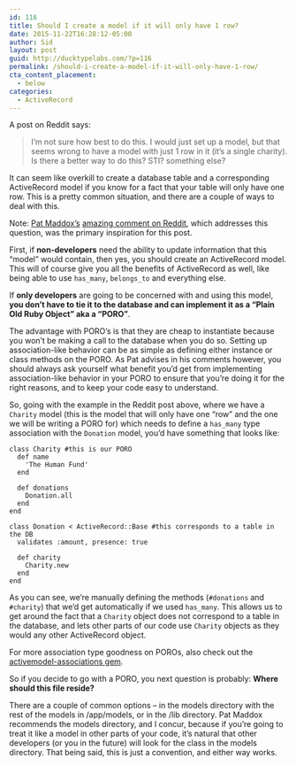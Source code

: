 ```yaml
---
id: 116
title: Should I create a model if it will only have 1 row?
date: 2015-11-22T16:28:12-05:00
author: Sid
layout: post
guid: http://ducktypelabs.com/?p=116
permalink: /should-i-create-a-model-if-it-will-only-have-1-row/
cta_content_placement:
  - below
categories:
  - ActiveRecord
---
```

A post on Reddit says:

> I&#8217;m not sure how best to do this. I would just set up a model, but that seems wrong to have a model with just 1 row in it (it&#8217;s a single charity). Is there a better way to do this? STI? something else?

It can seem like overkill to create a database table and a corresponding ActiveRecord model if you know for a fact that your table will only have one row. This is a pretty common situation, and there are a couple of ways to deal with this.

Note: [Pat Maddox&#8217;s](http://www.patmaddox.com/) [amazing comment on Reddit](https://www.reddit.com/r/rails/comments/3jxo4d/help_should_i_create_a_model_if_it_will_only_have/), which addresses this question, was the primary inspiration for this post.

First, if **non-developers** need the ability to update information that this &#8220;model&#8221; would contain, then yes, you should create an ActiveRecord model. This will of course give you all the benefits of ActiveRecord as well, like being able to use `has_many`, `belongs_to` and everything else.

If **only developers** are going to be concerned with and using this model, **you don&#8217;t have to tie it to the database and can implement it as a &#8220;Plain Old Ruby Object&#8221; aka a &#8220;PORO&#8221;**.

The advantage with PORO&#8217;s is that they are cheap to instantiate because you won&#8217;t be making a call to the database when you do so. Setting up association-like behavior can be as simple as defining either instance or class methods on the PORO. As Pat advises in his comments however, you should always ask yourself what benefit you&#8217;d get from implementing association-like behavior in your PORO to ensure that you&#8217;re doing it for the right reasons, and to keep your code easy to understand.

So, going with the example in the Reddit post above, where we have a `Charity` model (this is the model that will only have one &#8220;row&#8221; and the one we will be writing a PORO for) which needs to define a `has_many` type association with the `Donation` model, you&#8217;d have something that looks like:

    class Charity #this is our PORO
      def name
        'The Human Fund'
      end
    
      def donations
        Donation.all
      end
    end
    
    class Donation < ActiveRecord::Base #this corresponds to a table in the DB
      validates :amount, presence: true
    
      def charity
        Charity.new
      end
    end
    

As you can see, we&#8217;re manually defining the methods (`#donations` and `#charity`) that we&#8217;d get automatically if we used `has_many`. This allows us to get around the fact that a `Charity` object does not correspond to a table in the database, and lets other parts of our code use `Charity` objects as they would any other ActiveRecord object.

For more association type goodness on POROs, also check out the [activemodel-associations gem](https://github.com/joker1007/activemodel-associations).

So if you decide to go with a PORO, you next question is probably: **Where should this file reside?**

There are a couple of common options &#8211; in the models directory with the rest of the models in /app/models, or in the /lib directory. Pat Maddox recommends the models directory, and I concur, because if you&#8217;re going to treat it like a model in other parts of your code, it&#8217;s natural that other developers (or you in the future) will look for the class in the models directory. That being said, this is just a convention, and either way works.
